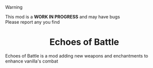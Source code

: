 > [!WARNING]
> This mod is a **WORK IN PROGRESS** and may have bugs <br> Please report any you find

<h1 align="center">Echoes of Battle</h1>

<p>Echoes of Battle is a mod adding new weapons and enchantments to enhance vanilla's combat</p>
